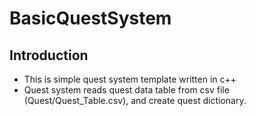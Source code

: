 # BasicQuestSystem

## Introduction
- This is simple quest system template written in c++
- Quest system reads quest data table from csv file (Quest/Quest_Table.csv), and create quest dictionary.
